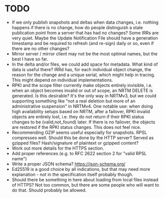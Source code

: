 # TODO

* If we only publish snapshots and deltas when data changes, i.e. nothing
  happens if there is no change, how do people distinguish a stale publication
  point from a server that has had no changes? Some IRRs are very quiet.
  Maybe the Update Notification File should have a generation timestamp and
  be required to refresh (and re-sign) daily or so, even if there are no
  other changes?
* Mirror server / mirror client may not be the most optimal names, but the
  best I have so far.
* In the delta and/or files, we could add space for metadata. What kind of
  data is useful there? IRRd has, for each individual object change, the reason
  for the change and a unique serial, which might help in tracing.
  This might depend on individual implementations.
* RPKI and the scope filter currently make objects entirely invisible, i.e. when
  an object becomes invalid or out of scope, an NRTM DELETE is generated. Is this
  desirable? It's the only way in NRTMv3, but we could supporting something like
  "not a real deletion but more of an administrative suspension" in NRTMv4.
  One notable use: when doing high availability setups based on NRTM, after
  a failover, RPKI invalid objects are entirely lost, i.e. they do not return if
  their RPKI status changes to be (valid,not_found) later. If there is no
  failover, the objects are restored if the RPKI status changes. This does not
  feel nice.
* Recommending GZIP seems useful especially for snapshots. RPSL compresses well.
  Should this be done by the HTTP server? Served as gzipped files? Hash/signature
  of plaintext or gzipped content?
* Work out more details for the HTTPS section.
* Add proper references (e.g. to RFC 2622 section 2 for "valid RPSL name")
* Write a proper JSON schema? https://json-schema.org/
* Ed25519 is a good choice by all indications, but that may need more
  explanation - not in the specification itself probably though.
* Should there be something in here about loading from local files instead
  of HTTPS? Not too common, but there are some people who will want to do
  that. Should probably be allowed.
